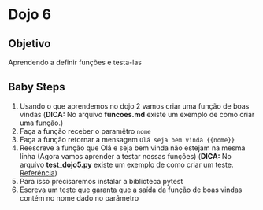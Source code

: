 # Dojo 6

## Objetivo
Aprendendo a definir funções e testa-las


## Baby Steps

1. Usando o que aprendemos no dojo 2 vamos criar uma função de boas vindas
 (**DICA:** No arquivo **funcoes.md** existe um exemplo de como criar uma função.) 
2. Faça a função receber o paramêtro `nome`
3. Faça a função retornar a mensagem `Olá seja bem vinda {{nome}}`
4. Reescreve a função que Olá e seja bem vinda não estejam na mesma linha
(Agora vamos aprender a testar nossas funções)
 (**DICA:** No arquivo **test_dojo5.py** existe um exemplo de como criar um teste. [Referência](https://docs.pytest.org/en/stable/getting-started.html#our-first-test-run))
5. Para isso precisaremos instalar a biblioteca pytest
6. Escreva um teste que garanta que a saída da função de boas vindas contém no nome dado no parâmetro
